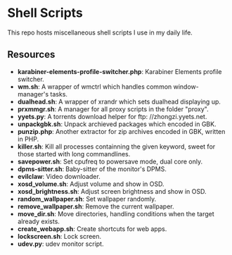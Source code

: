 Shell Scripts
=============

This repo hosts miscellaneous shell scripts I use in my daily life.

Resources
---------

* **karabiner-elements-profile-switcher.php**: Karabiner Elements profile switcher.
* **wm.sh**:                                   A wrapper of wmctrl which handles common window-manager's tasks.
* **dualhead.sh**:                             A wrapper of xrandr which sets dualhead displaying up.
* **prxmmgr.sh**:                              A manager for all proxy scripts in the folder "proxy".
* **yyets.py**:                                A torrents download helper for ftp: //zhongzi.yyets.net.
* **unpackgbk.sh**:                            Unpack archieved packages which encoded in GBK.
* **punzip.php**:                              Another extractor for zip archives encoded in GBK, written in PHP.
* **killer.sh**:                               Kill all processes containning the given keyword, sweet for those started with long commandlines.
* **savepower.sh**:                            Set cpufreq to powersave mode, dual core only.
* **dpms-sitter.sh**:                          Baby-sitter of the monitor's DPMS.
* **evilclaw**:                                Video downloader.
* **xosd_volume.sh**:                          Adjust volume and show in OSD.
* **xosd_brightness.sh**:                      Adjust screen brightness and show in OSD.
* **random_wallpaper.sh**:                     Set wallpaper randomly.
* **remove_wallpaper.sh**:                     Remove the current wallpaper.
* **move_dir.sh**:                             Move directories, handling conditions when the target already exists.
* **create_webapp.sh**:                        Create shortcuts for web apps.
* **lockscreen.sh**:                           Lock screen.
* **udev.py**:                                 udev monitor script.
